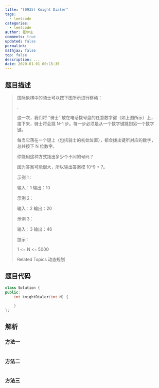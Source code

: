 ```yaml
---
title: "[0935] Knight Dialer"
tags:
  - leetcode
categories:
  - leetcode
author: 张学志
comments: true
updated: false
permalink:
mathjax: false
top: false
description: ...
date: 2020-01-01 00:15:35
---
```


## 题目描述

> 国际象棋中的骑士可以按下图所示进行移动： 
> 
> . 
> 
> 
> 这一次，我们将 “骑士” 放在电话拨号盘的任意数字键（如上图所示）上，接下来，骑士将会跳 N-1 步。每一步必须是从一个数字键跳到另一个数字键。 
> 
> 每当它落在一个键上（包括骑士的初始位置），都会拨出键所对应的数字，总共按下 N 位数字。 
> 
> 你能用这种方式拨出多少个不同的号码？ 
> 
> 因为答案可能很大，所以输出答案模 10^9 + 7。 
> 
> 
> 
> 
> 
> 
> 示例 1： 
> 
> 输入：1
> 输出：10
> 
> 
> 示例 2： 
> 
> 输入：2
> 输出：20
> 
> 
> 示例 3： 
> 
> 输入：3
> 输出：46
> 
> 
> 
> 
> 提示： 
> 
> 
> 1 <= N <= 5000 
> 
> Related Topics 动态规划

## 题目代码

```cpp
class Solution {
public:
    int knightDialer(int N) {
        
    }
};
```

## 解析

### 方法一

```cpp

```

### 方法二

```cpp

```

### 方法三

```cpp

```

